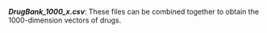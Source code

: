 ***DrugBank_1000_x.csv***: These files can be combined together to obtain the 1000-dimension vectors of drugs.
